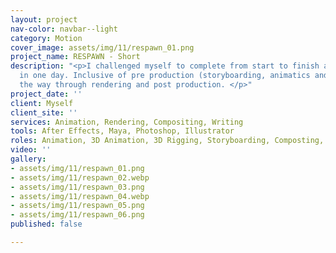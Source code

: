 ```yaml
---
layout: project
nav-color: navbar--light
category: Motion
cover_image: assets/img/11/respawn_01.png
project_name: RESPAWN - Short
description: "<p>I challenged myself to complete from start to finish a short animation
  in one day. Inclusive of pre production (storyboarding, animatics and writing) all
  the way through rendering and post production. </p>"
project_date: ''
client: Myself
client_site: ''
services: Animation, Rendering, Compositing, Writing
tools: After Effects, Maya, Photoshop, Illustrator
roles: Animation, 3D Animation, 3D Rigging, Storyboarding, Composting, Writing
video: ''
gallery:
- assets/img/11/respawn_01.png
- assets/img/11/respawn_02.webp
- assets/img/11/respawn_03.png
- assets/img/11/respawn_04.webp
- assets/img/11/respawn_05.png
- assets/img/11/respawn_06.png
published: false

---
```


